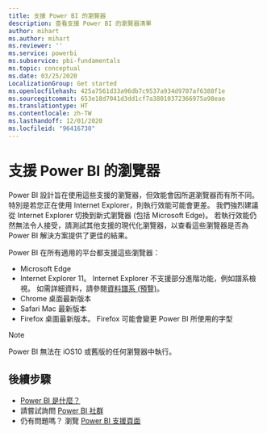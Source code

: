 ```yaml
---
title: 支援 Power BI 的瀏覽器
description: 查看支援 Power BI 的瀏覽器清單
author: mihart
ms.author: mihart
ms.reviewer: ''
ms.service: powerbi
ms.subservice: pbi-fundamentals
ms.topic: conceptual
ms.date: 03/25/2020
LocalizationGroup: Get started
ms.openlocfilehash: 425a7561d33a96db7c9537a934d9707af6388f1e
ms.sourcegitcommit: 653e18d7041d3dd1cf7a38010372366975a98eae
ms.translationtype: HT
ms.contentlocale: zh-TW
ms.lasthandoff: 12/01/2020
ms.locfileid: "96416730"
---
```

# <a name="supported-browsers-for-power-bi"></a>支援 Power BI 的瀏覽器

Power BI 設計旨在使用這些支援的瀏覽器，但效能會因所選瀏覽器而有所不同。 特別是若您正在使用 Internet Explorer，則執行效能可能會更差。 我們強烈建議從 Internet Explorer 切換到新式瀏覽器 (包括 Microsoft Edge)。 若執行效能仍然無法令人接受，請測試其他支援的現代化瀏覽器，以查看這些瀏覽器是否為 Power BI 解決方案提供了更佳的結果。

Power BI 在所有適用的平台都支援這些瀏覽器：

- Microsoft Edge
- Internet Explorer 11。 Internet Explorer 不支援部分進階功能，例如譜系檢視。 如需詳細資料，請參閱[資料譜系 (預覽)](../collaborate-share/service-data-lineage.md)。
- Chrome 桌面最新版本
- Safari Mac 最新版本
- Firefox 桌面最新版本。 Firefox 可能會變更 Power BI 所使用的字型 

> [!NOTE]
> Power BI 無法在 iOS10 或舊版的任何瀏覽器中執行。

## <a name="next-steps"></a>後續步驟
* [Power BI 是什麼？](power-bi-overview.md)
* 請嘗試詢問 [Power BI 社群](https://community.powerbi.com/)
* 仍有問題嗎？ 瀏覽 [Power BI 支援頁面](https://powerbi.microsoft.com/support/)
